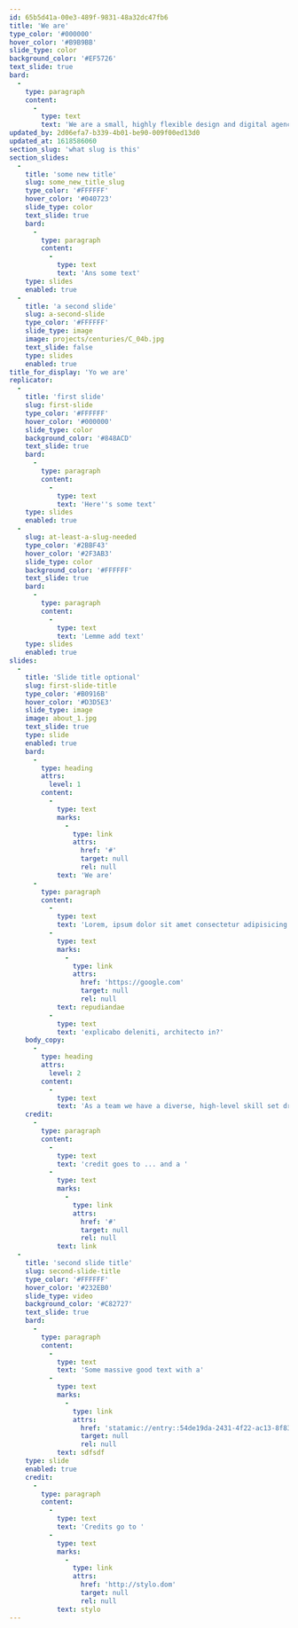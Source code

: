 ```yaml
---
id: 65b5d41a-00e3-489f-9831-48a32dc47fb6
title: 'We are'
type_color: '#000000'
hover_color: '#B9B9BB'
slide_type: color
background_color: '#EF5726'
text_slide: true
bard:
  -
    type: paragraph
    content:
      -
        type: text
        text: 'We are a small, highly flexible design and digital agency with offices in and . Established for over 20 years, the focus of our work is the creation of considered, crafted brand identities and beautiful bespoke content managed websites.'
updated_by: 2d06efa7-b339-4b01-be90-009f00ed13d0
updated_at: 1618586060
section_slug: 'what slug is this'
section_slides:
  -
    title: 'some new title'
    slug: some_new_title_slug
    type_color: '#FFFFFF'
    hover_color: '#040723'
    slide_type: color
    text_slide: true
    bard:
      -
        type: paragraph
        content:
          -
            type: text
            text: 'Ans some text'
    type: slides
    enabled: true
  -
    title: 'a second slide'
    slug: a-second-slide
    type_color: '#FFFFFF'
    slide_type: image
    image: projects/centuries/C_04b.jpg
    text_slide: false
    type: slides
    enabled: true
title_for_display: 'Yo we are'
replicator:
  -
    title: 'first slide'
    slug: first-slide
    type_color: '#FFFFFF'
    hover_color: '#000000'
    slide_type: color
    background_color: '#848ACD'
    text_slide: true
    bard:
      -
        type: paragraph
        content:
          -
            type: text
            text: 'Here''s some text'
    type: slides
    enabled: true
  -
    slug: at-least-a-slug-needed
    type_color: '#2BBF43'
    hover_color: '#2F3AB3'
    slide_type: color
    background_color: '#FFFFFF'
    text_slide: true
    bard:
      -
        type: paragraph
        content:
          -
            type: text
            text: 'Lemme add text'
    type: slides
    enabled: true
slides:
  -
    title: 'Slide title optional'
    slug: first-slide-title
    type_color: '#B0916B'
    hover_color: '#D3D5E3'
    slide_type: image
    image: about_1.jpg
    text_slide: true
    type: slide
    enabled: true
    bard:
      -
        type: heading
        attrs:
          level: 1
        content:
          -
            type: text
            marks:
              -
                type: link
                attrs:
                  href: '#'
                  target: null
                  rel: null
            text: 'We are'
      -
        type: paragraph
        content:
          -
            type: text
            text: 'Lorem, ipsum dolor sit amet consectetur adipisicing elit. Earum quia ea ipsum, impedit nesciunt quibusdam vel enim tempora odio. Animi ex sapiente quidem. Exercitationem eligendi'
          -
            type: text
            marks:
              -
                type: link
                attrs:
                  href: 'https://google.com'
                  target: null
                  rel: null
            text: repudiandae
          -
            type: text
            text: 'explicabo deleniti, architecto in?'
    body_copy:
      -
        type: heading
        attrs:
          level: 2
        content:
          -
            type: text
            text: 'As a team we have a diverse, high-level skill set drawn from complimentary disciplines including graphic design and branding, user experience development, database-driven website programming, bespoke software development and digital marketing.'
    credit:
      -
        type: paragraph
        content:
          -
            type: text
            text: 'credit goes to ... and a '
          -
            type: text
            marks:
              -
                type: link
                attrs:
                  href: '#'
                  target: null
                  rel: null
            text: link
  -
    title: 'second slide title'
    slug: second-slide-title
    type_color: '#FFFFFF'
    hover_color: '#232EB0'
    slide_type: video
    background_color: '#C82727'
    text_slide: true
    bard:
      -
        type: paragraph
        content:
          -
            type: text
            text: 'Some massive good text with a'
          -
            type: text
            marks:
              -
                type: link
                attrs:
                  href: 'statamic://entry::54de19da-2431-4f22-ac13-8f83be9614df'
                  target: null
                  rel: null
            text: sdfsdf
    type: slide
    enabled: true
    credit:
      -
        type: paragraph
        content:
          -
            type: text
            text: 'Credits go to '
          -
            type: text
            marks:
              -
                type: link
                attrs:
                  href: 'http://stylo.dom'
                  target: null
                  rel: null
            text: stylo
---
```

